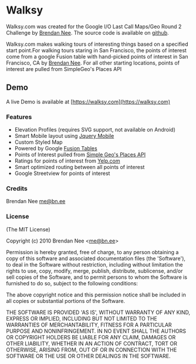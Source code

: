 Walksy
=========

Walksy.com was created for the Google I/O Last Call Maps/Geo Round 2 Challenge by [Brendan Nee](https://bn.ee).  The source code is available on [github](https://github.com/brendannee/walksy).

Walksy.com makes walking tours of interesting things based on a specified start point.For walking tours staring in San Francisco, the points of interest come from a google Fusion table with hand-picked points of interest in San Francisco, CA by [Brendan Nee](https://bn.ee).  For all other starting locations, points of interest are pulled from SimpleGeo's Places API

## Demo ##

A live Demo is available at [https://walksy.com](https://walksy.com)

### Features

* Elevation Profiles (requires SVG support, not available on Android)
* Smart Mobile layout using [Jquery Mobile](http://jquerymobile.com/)
* Custom Styled Map
* Powered by Google [Fusion Tables](http://code.google.com/apis/fusiontables/)
* Points of Interest pulled from [Simple Geo's Places API](http://simplegeo.com/products/places/)
* Ratings for points of interest from [Yelp.com](http://yelp.com)
* Smart optimized routing between all points of interest
* Google Streetview for points of interest

### Credits

Brendan Nee  me@bn.ee

### License

(The MIT License)

Copyright (c) 2010 Brendan Nee &lt;me@bn.ee&gt;

Permission is hereby granted, free of charge, to any person obtaining
a copy of this software and associated documentation files (the
'Software'), to deal in the Software without restriction, including
without limitation the rights to use, copy, modify, merge, publish,
distribute, sublicense, and/or sell copies of the Software, and to
permit persons to whom the Software is furnished to do so, subject to
the following conditions:

The above copyright notice and this permission notice shall be
included in all copies or substantial portions of the Software.

THE SOFTWARE IS PROVIDED 'AS IS', WITHOUT WARRANTY OF ANY KIND,
EXPRESS OR IMPLIED, INCLUDING BUT NOT LIMITED TO THE WARRANTIES OF
MERCHANTABILITY, FITNESS FOR A PARTICULAR PURPOSE AND NONINFRINGEMENT.
IN NO EVENT SHALL THE AUTHORS OR COPYRIGHT HOLDERS BE LIABLE FOR ANY
CLAIM, DAMAGES OR OTHER LIABILITY, WHETHER IN AN ACTION OF CONTRACT,
TORT OR OTHERWISE, ARISING FROM, OUT OF OR IN CONNECTION WITH THE
SOFTWARE OR THE USE OR OTHER DEALINGS IN THE SOFTWARE.

